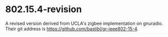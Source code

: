 # 802.15.4-revision
A revised version derived from UCLA's zigbee implementation on gnuradio.  Their git address is https://github.com/bastibl/gr-ieee802-15-4.
